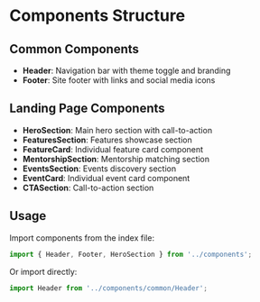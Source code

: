 # Components Structure

## Common Components
- **Header**: Navigation bar with theme toggle and branding
- **Footer**: Site footer with links and social media icons

## Landing Page Components
- **HeroSection**: Main hero section with call-to-action
- **FeaturesSection**: Features showcase section
- **FeatureCard**: Individual feature card component
- **MentorshipSection**: Mentorship matching section
- **EventsSection**: Events discovery section
- **EventCard**: Individual event card component
- **CTASection**: Call-to-action section

## Usage
Import components from the index file:
```jsx
import { Header, Footer, HeroSection } from '../components';
```

Or import directly:
```jsx
import Header from '../components/common/Header';
```
